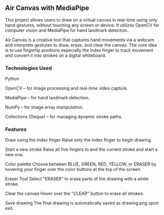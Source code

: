 ## Air Canvas with MediaPipe
This project allows users to draw on a virtual canvas in real-time using only hand gestures, without touching any screen or device. It utilizes OpenCV for computer vision and MediaPipe for hand landmark detection.

Air Canvas is a creative tool that captures hand movements via a webcam and interprets gestures to draw, erase, and clear the canvas. The core idea is to use fingertip positions especially the index finger to track movement and convert it into strokes on a digital whiteboard.

### Technologies Used
Python

OpenCV – for image processing and real-time video capture.

MediaPipe – for hand landmark detection.

NumPy – for image array manipulation.

Collections (Deque) – for managing dynamic stroke paths.

### Features
Draw using the index finger
Raise only the index finger to begin drawing.

Start a new stroke
Raise all five fingers to end the current stroke and start a new one.

Color palette
Choose between BLUE, GREEN, RED, YELLOW, or ERASER by hovering your finger over the color buttons at the top of the screen.

Eraser Tool
Select "ERASER" to erase parts of the drawing with a white stroke.

Clear the canvas
Hover over the "CLEAR" button to erase all strokes.

Save drawing
The final drawing is automatically saved as drawing.png upon exit.

